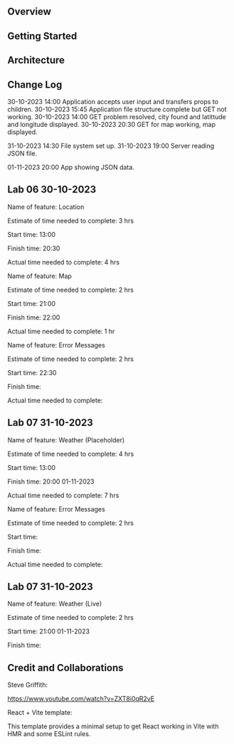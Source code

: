 ## Overview

<!-- Provide a high level overview of what this application is and why you are building it, beyond the fact that it's an assignment for this class. (i.e. What's your problem domain?) -->

## Getting Started

<!-- What are the steps that a user must take in order to build this app on their own machine and get it running? -->

## Architecture

<!-- Provide a detailed description of the application design. What technologies (languages, libraries, etc) you're using, and any other relevant design information. -->

## Change Log

<!-- Use this area to document the iterative changes made to your application as each feature is successfully implemented. Use time stamps. Here's an example:

01-01-2001 4:59pm - Application now has a fully-functional express server, with a GET route for the location resource. -->

30-10-2023 14:00 Application accepts user input and transfers props to children.
30-10-2023 15:45 Application file structure complete but GET not working.
30-10-2023 14:00 GET problem resolved, city found and latittude and longitude displayed.
30-10-2023 20:30 GET for map working, map displayed.

31-10-2023 14:30 File system set up.
31-10-2023 19:00 Server reading JSON file.

01-11-2023 20:00 App showing JSON data.

## Lab 06 30-10-2023

Name of feature: Location

Estimate of time needed to complete: 3 hrs

Start time: 13:00

Finish time: 20:30

Actual time needed to complete: 4 hrs

Name of feature: Map

Estimate of time needed to complete: 2 hrs

Start time: 21:00

Finish time: 22:00

Actual time needed to complete: 1 hr

Name of feature: Error Messages

Estimate of time needed to complete: 2 hrs

Start time: 22:30

Finish time:

Actual time needed to complete:

## Lab 07 31-10-2023

Name of feature: Weather (Placeholder)

Estimate of time needed to complete: 4 hrs

Start time: 13:00

Finish time: 20:00 01-11-2023

Actual time needed to complete: 7 hrs

Name of feature: Error Messages

Estimate of time needed to complete: 2 hrs

Start time:

Finish time:

Actual time needed to complete:

## Lab 07 31-10-2023

Name of feature: Weather (Live)

Estimate of time needed to complete: 2 hrs

Start time: 21:00 01-11-2023

Finish time:

## Credit and Collaborations

Steve Griffith:

https://www.youtube.com/watch?v=ZXT8i0qR2vE

<!-- Give credit (and a link) to other people or resources that helped you build this application. -->

React + Vite template:

This template provides a minimal setup to get React working in Vite with HMR and some ESLint rules.
